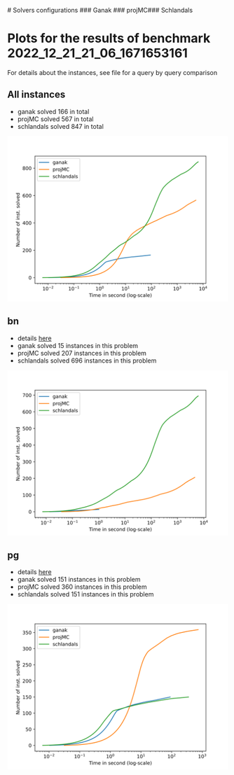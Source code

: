 \# Solvers configurations
\#\#\# Ganak
\#\#\# projMC\#\#\# Schlandals
# Plots for the results of benchmark 2022_12_21_21_06_1671653161

For details about the instances, see file for a query by query comparison
## All instances

- ganak solved 166 in total
- projMC solved 567 in total
- schlandals solved 847 in total

![](./cactus.svg)

## bn

- details [here](./table_bn.md)
- ganak solved 15 instances in this problem
- projMC solved 207 instances in this problem
- schlandals solved 696 instances in this problem

![](./cactus_bn.svg)

## pg

- details [here](./table_pg.md)
- ganak solved 151 instances in this problem
- projMC solved 360 instances in this problem
- schlandals solved 151 instances in this problem

![](./cactus_pg.svg)

